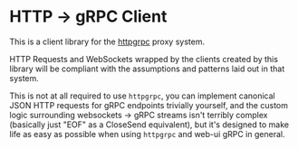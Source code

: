 # HTTP -> gRPC Client

This is a client library for the [httpgrpc](https://github.com/llkennedy/httpgrpc) proxy system.

HTTP Requests and WebSockets wrapped by the clients created by this library will be compliant with the assumptions and patterns laid out in that system.

This is not at all required to use `httpgrpc`, you can implement canonical JSON HTTP requests for gRPC endpoints trivially yourself, and the custom logic surrounding websockets -> gRPC streams isn't terribly complex (basically just "EOF" as a CloseSend equivalent), but it's designed to make life as easy as possible when using `httpgrpc` and web-ui gRPC in general.